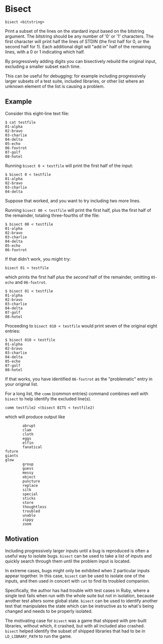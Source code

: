 # Bisect

`bisect <bitstring>`

Print a subset of the lines on the stardard input
based on the bitstring argument.  The bitstring should be any
number of '0' or '1' characters.
The first character will print half the lines of STDIN
(the first half for 0, or the second half for 1).  Each additional
digit will "add in" half of the remaining lines, with a 0 or 1 indicating
which half.

By progressively adding digits you can bisectively rebuild the original
input, excluding a smaller subset each time.

This can be useful for debugging: for example including progressively
larger subsets of a test suite, included libraries, or other list
where an unknown element of the list is causing a problem.

## Example

Consider this eight-line text file:
```
$ cat testfile
01-alpha
02-bravo
03-charlie
04-delta
05-echo
06-foxtrot
07-golf
08-hotel
```

Running `bisect 0 < testfile` will print the first half of the input:
```
$ bisect 0 < testfile
01-alpha
02-bravo
03-charlie
04-delta
```

Suppose that worked, and you want to try including two more lines.

Running `bisect 00 < testfile`
will print the first half, plus the first half of the remainder, totaling
three-fourths of the file:
```
$ bisect 00 < testfile
01-alpha
02-bravo
03-charlie
04-delta
05-echo
06-foxtrot
```

If that didn't work, you might try:

`bisect 01 < testfile`

which prints the first half plus the *second* half of the remainder,
omitting `05-echo` and `06-foxtrot`.

```
$ bisect 01 < testfile
01-alpha
02-bravo
03-charlie
04-delta
07-golf
08-hotel
```

Proceeding to
`bisect 010 < testfile` would print seven of the original eight
entries:

```
$ bisect 010 < testfile
01-alpha
02-bravo
03-charlie
04-delta
05-echo
07-golf
08-hotel
```

If that works, you have identified `06-foxtrot` as the "problematic"
entry in your original list.

For a long list, the `comm` (common entries) command combines
well with `bisect` to help identify the excluded line(s).

`comm testfile2 <(bisect BITS < testfile2)`

which will produce output like

```
		abrupt
		clam
		cloth
		eggs
		elfin
		fanatical
future
giants
glow
		group
		guess
		messy
		object
		puncture
		replace
		silk
		special
		sticks
		store
		thoughtless
		troubled
		unable
		zippy
		zoom
```

## Motivation

Including progressively larger inputs until a bug is reproduced
is often a useful way to isolate bugs.
`bisect` can be used to take a list of inputs
and quickly search through them until the problem input is located.

In extreme cases, bugs might only be exhibited
when 2 particular inputs appear together.
In this case, `bisect` can be used to isolate one of the inputs,
and then used in concert with `cat` to find its troubled companion.

Specifically, the author has had trouble with test cases in Ruby,
where a single test fails when run with the whole suite but not in isolation,
because another test alters some global state.
`bisect` can be used to identify another test that manipulates the state
which can be instructive as to what's being changed and needs to be properly isolated.

The motivating case for `bisect` was a game that shipped with pre-built libraries,
without which, it crashed, but with all included also crashed. `bisect` helped
identify the subset of shipped libraries
that had to be in `LD_LIBRARY_PATH` to run the game.
